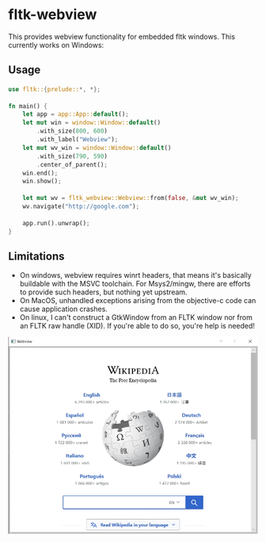 # fltk-webview

This provides webview functionality for embedded fltk windows. This currently works on Windows:

## Usage

```rust
use fltk::{prelude::*, *};

fn main() {
    let app = app::App::default();
    let mut win = window::Window::default()
        .with_size(800, 600)
        .with_label("Webview");
    let mut wv_win = window::Window::default()
        .with_size(790, 590)
        .center_of_parent();
    win.end();
    win.show();
    
    let mut wv = fltk_webview::Webview::from(false, &mut wv_win);
    wv.navigate("http://google.com");

    app.run().unwrap();
}
```

## Limitations
- On windows, webview requires winrt headers, that means it's basically buildable with the MSVC toolchain. For Msys2/mingw, there are efforts to provide such headers, but nothing yet upstream.
- On MacOS, unhandled exceptions arising from the objective-c code can cause application crashes.
- On linux, I can't construct a GtkWindow from an FLTK window nor from an FLTK raw handle (XID). If you're able to do so, you're help is needed!

![alt_test](screenshots/ex.jpg)